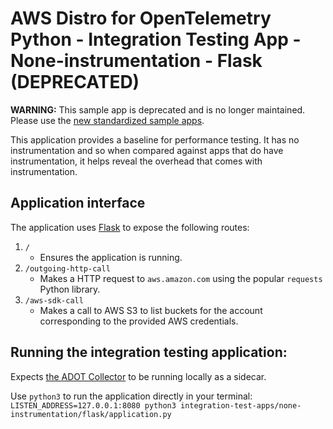 # AWS Distro for OpenTelemetry Python - Integration Testing App - None-instrumentation - Flask (DEPRECATED)

**WARNING:** This sample app is deprecated and is no longer maintained.  Please use the [new standardized sample apps](https://github.com/aws-observability/aws-otel-community/tree/master/sample-apps).

This application provides a baseline for performance testing. It has no instrumentation and so when compared against apps that do have instrumentation, it helps reveal the overhead that comes with instrumentation.

## Application interface

The application uses [Flask](https://flask.palletsprojects.com/en/1.1.x/) to expose the following routes:
1. `/`
    - Ensures the application is running.
2. `/outgoing-http-call`
    - Makes a HTTP request to `aws.amazon.com` using the popular `requests` Python library.
3. `/aws-sdk-call`
    - Makes a call to AWS S3 to list buckets for the account corresponding to the provided AWS credentials.

## Running the integration testing application:

Expects [the ADOT Collector](https://aws-otel.github.io/docs/getting-started/collector) to be running locally as a sidecar.

Use `python3` to run the application directly in your terminal: `LISTEN_ADDRESS=127.0.0.1:8080 python3 integration-test-apps/none-instrumentation/flask/application.py`
